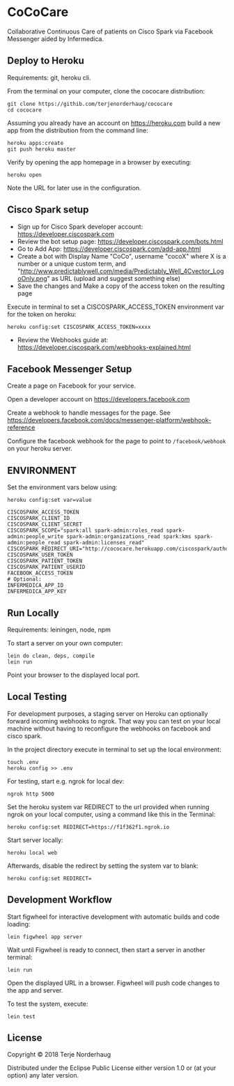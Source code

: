 # CoCoCare

Collaborative Continuous Care of patients on Cisco Spark via Facebook Messenger
aided by Infermedica.

## Deploy to Heroku

Requirements: git, heroku cli.

From the terminal on your computer, clone the cococare distribution:

    git clone https://githib.com/terjenorderhaug/cococare
    cd cococare

Assuming you already have an account on https://heroku.com build a new app from the distribution from the command line:

    heroku apps:create
    git push heroku master

Verify by opening the app homepage in a browser by executing:

    heroku open

Note the URL for later use in the configuration.

## Cisco Spark setup


- Sign up for Cisco Spark developer account: https://developer.ciscospark.com
- Review the bot setup page: https://developer.ciscospark.com/bots.html
- Go to Add App: https://developer.ciscospark.com/add-app.html
- Create a bot with Display Name "CoCo",
  username "cocoX" where X is a number or a unique custom term,
  and "http://www.predictablywell.com/media/Predictably_Well_4Cvector_LogoOnly.png" as URL (upload and suggest something else)
- Save the changes and Make a copy of the access token on the resulting page

Execute in terminal to set a CISCOSPARK_ACCESS_TOKEN environment var for the token on heroku:

    heroku config:set CISCOSPARK_ACCESS_TOKEN=xxxx

- Review the Webhooks guide at: https://developer.ciscospark.com/webhooks-explained.html

## Facebook Messenger Setup

Create a page on Facebook for your service.

Open a developer account on https://developers.facebook.com

Create a webhook to handle messages for the page.
See https://developers.facebook.com/docs/messenger-platform/webhook-reference

Configure the facebook webhook for the page to point to `/facebook/webhook` on your heroku server.

## ENVIRONMENT

Set the environment vars below using:

    heroku config:set var=value

    CISCOSPARK_ACCESS_TOKEN
    CISCOSPARK_CLIENT_ID
    CISCOSPARK_CLIENT_SECRET
    CISCOSPARK_SCOPE="spark:all spark-admin:roles_read spark-admin:people_write spark-admin:organizations_read spark:kms spark-admin:people_read spark-admin:licenses_read"
    CISCOSPARK_REDIRECT_URI="http://cococare.herokuapp.com/ciscospark/authorize"
    CISCOSPARK_USER_TOKEN
    CISCOSPARK_PATIENT_TOKEN
    CISCOSPARK_PATIENT_USERID
    FACEBOOK_ACCESS_TOKEN
    # Optional:
    INFERMEDICA_APP_ID
    INFERMEDICA_APP_KEY

## Run Locally

Requirements: leiningen, node, npm

To start a server on your own computer:

    lein do clean, deps, compile
    lein run

Point your browser to the displayed local port.

## Local Testing

For development purposes, a staging server on Heroku can optionally forward
incoming webhooks to ngrok. That way you can test on your local machine without
having to reconfigure the webhooks on facebook and cisco spark.

In the project directory execute in terminal to set up the local environment:

    touch .env
    heroku config >> .env

For testing, start e.g. ngrok for local dev:

    ngrok http 5000

Set the heroku system var REDIRECT to the url provided when running ngrok on your
local computer, using a command like this in the Terminal:

    heroku config:set REDIRECT=https://f1f362f1.ngrok.io

Start server locally:

    heroku local web

Afterwards, disable the redirect by setting the system var to blank:

    heroku config:set REDIRECT=

## Development Workflow

Start figwheel for interactive development with
automatic builds and code loading:

    lein figwheel app server

Wait until Figwheel is ready to connect, then
start a server in another terminal:

    lein run

Open the displayed URL in a browser.
Figwheel will push code changes to the app and server.

To test the system, execute:

    lein test

## License

Copyright © 2018 Terje Norderhaug

Distributed under the Eclipse Public License either version 1.0 or (at
your option) any later version.
